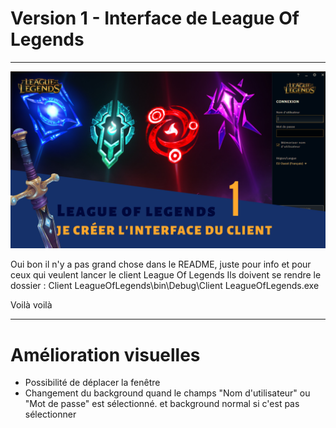 # Version 1 - Interface de League Of Legends
---------------------------------------

![alt text](https://github.com/MikaJokerYoutube/Interface-de-League-Of-Legends-1/blob/master/Vignette%20MikaJoker.png)


Oui bon il n'y a pas grand chose dans le README, juste pour info et pour ceux qui veulent lancer le client League Of Legends
Ils doivent se rendre le dossier : Client LeagueOfLegends\bin\Debug\Client LeagueOfLegends.exe 

Voilà voilà 

---------------------------------------

<h1> Amélioration visuelles </h1>
<ul>
    <li>Possibilité de déplacer la fenêtre</li>
    <li>Changement du background quand le champs "Nom d'utilisateur" ou "Mot de passe" est sélectionné. et background normal si c'est pas sélectionner</li>
</ul>
